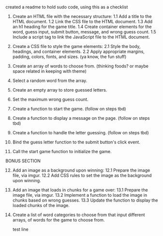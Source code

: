 created a readme to hold sudo code, using this as a checklist

1. Create an HTML file with the necessary structure:
    1.1 Add a title to the HTML document.
    1.2 Link the CSS file to the HTML document.
    1.3 Add an h1 heading for the game title.
    1.4 Create container elements for the word, guess input, submit button, message, and wrong guess count.
    1.5 Include a script tag to link the JavaScript file to the HTML document.

2. Create a CSS file to style the game elements:
    2.1 Style the body, headings, and container elements.
    2.2 Apply appropriate margins, padding, colors, fonts, and sizes. (ya know, the fun stuff)

3. Create an array of words to choose from. (thinking foods? or maybe space related in keeping with theme)

4. Select a random word from the array.

5. Create an empty array to store guessed letters.

6. Set the maximum wrong guess count.

7. Create a function to start the game.
   (follow on steps tbd)

8. Create a function to display a message on the page.
   (follow on steps tbd)

9. Create a function to handle the letter guessing.
    (follow on steps tbd)

10. Bind the guess letter function to the submit button's click event.

11. Call the start game function to initialize the game.

BONUS SECTION

12. Add an image as a background upon winning:
    12.1 Prepare the image file, via imgur.
    12.2 Add CSS rules to set the image as the background upon winning.

13. Add an image that loads in chunks for a game over:
    13.1 Prepare the image file, via imgur.
    13.2 Implement a function to load the image in chunks based on wrong guesses.
    13.3 Update the function to display the loaded chunks of the image.

14. Create a list of word categories to choose from that input different arrays,
    of words for the game to choose from.

    test line